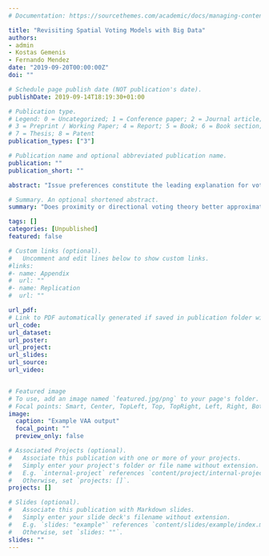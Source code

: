 ```yaml
---
# Documentation: https://sourcethemes.com/academic/docs/managing-content/

title: "Revisiting Spatial Voting Models with Big Data"
authors: 
- admin
- Kostas Gemenis
- Fernando Mendez
date: "2019-09-20T00:00:00Z"
doi: ""

# Schedule page publish date (NOT publication's date).
publishDate: 2019-09-14T18:19:30+01:00

# Publication type.
# Legend: 0 = Uncategorized; 1 = Conference paper; 2 = Journal article;
# 3 = Preprint / Working Paper; 4 = Report; 5 = Book; 6 = Book section;
# 7 = Thesis; 8 = Patent
publication_types: ["3"]

# Publication name and optional abbreviated publication name.
publication: ""
publication_short: ""

abstract: "Issue preferences constitute the leading explanation for vote choice. However, while there is general agreement among election scholars that issues matter, *how* issues matter remains disputed. This project revisits the debate between the two most prominent spatial voting theories -- proximity and directional voting theory -- using a novel and innovative data source: Voting Advice Applications (VAAs). A core limitation of prior studies of spatial voting has been reliance on highly limited and biased measures of issue linkage between voters and parties. VAAs -- a new kind of online voter information tool that enables citizens to learn about their ideological congruence with competing political parties or candidates -- offer vast improvements over previously used data sources. First, VAAs allow to measure mass-elite issue linkage across large numbers of policy issues, and thus to eschew strong a priori assumptions about political dimensionality, such as that a single left-right dimension structures the political space. Second, VAAs enable direct comparisons of policy preferences between voters and elites on the same scale. Third, party positions are objectively coded in VAAs and therefore exogenous to voter preferences. And, finally, VAAs query preferences regarding concrete political issues rather than broad dimensions, thus increasing the probability that issues are understood the same way. This project aims to harness the potential of VAA-generated data to improve empirical tests of proximity and directional voting theory."

# Summary. An optional shortened abstract.
summary: "Does proximity or directional voting theory better approximate voter preferences?"

tags: []
categories: [Unpublished]
featured: false

# Custom links (optional).
#   Uncomment and edit lines below to show custom links.
#links:
#- name: Appendix
#  url: ""
#- name: Replication
#  url: ""

url_pdf: 
# Link to PDF automatically generated if saved in publication folder with same name as folder
url_code: 
url_dataset: 
url_poster:
url_project:
url_slides:
url_source:
url_video:


# Featured image
# To use, add an image named `featured.jpg/png` to your page's folder. 
# Focal points: Smart, Center, TopLeft, Top, TopRight, Left, Right, BottomLeft, Bottom, BottomRight.
image:
  caption: "Example VAA output"
  focal_point: ""
  preview_only: false

# Associated Projects (optional).
#   Associate this publication with one or more of your projects.
#   Simply enter your project's folder or file name without extension.
#   E.g. `internal-project` references `content/project/internal-project/index.md`.
#   Otherwise, set `projects: []`.
projects: []

# Slides (optional).
#   Associate this publication with Markdown slides.
#   Simply enter your slide deck's filename without extension.
#   E.g. `slides: "example"` references `content/slides/example/index.md`.
#   Otherwise, set `slides: ""`.
slides: ""
---
```

